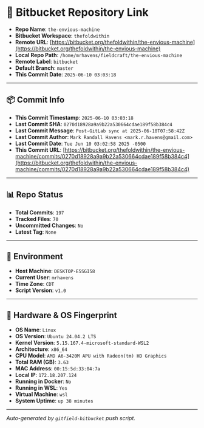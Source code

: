 # 🔗 Bitbucket Repository Link

- **Repo Name**: `the-envious-machine`
- **Bitbucket Workspace**: `thefoldwithin`
- **Remote URL**: [https://bitbucket.org/thefoldwithin/the-envious-machine](https://bitbucket.org/thefoldwithin/the-envious-machine)
- **Local Repo Path**: `/home/mrhavens/fieldcraft/the-envious-machine`
- **Remote Label**: `bitbucket`
- **Default Branch**: `master`
- **This Commit Date**: `2025-06-10 03:03:18`

---

## 📦 Commit Info

- **This Commit Timestamp**: `2025-06-10 03:03:18`
- **Last Commit SHA**: `0270d18928a9a9b22a530664cdae189f58b384c4`
- **Last Commit Message**: `Post-GitLab sync at 2025-06-10T07:58:42Z`
- **Last Commit Author**: `Mark Randall Havens <mark.r.havens@gmail.com>`
- **Last Commit Date**: `Tue Jun 10 03:02:58 2025 -0500`
- **This Commit URL**: [https://bitbucket.org/thefoldwithin/the-envious-machine/commits/0270d18928a9a9b22a530664cdae189f58b384c4](https://bitbucket.org/thefoldwithin/the-envious-machine/commits/0270d18928a9a9b22a530664cdae189f58b384c4)

---

## 📊 Repo Status

- **Total Commits**: `197`
- **Tracked Files**: `70`
- **Uncommitted Changes**: `No`
- **Latest Tag**: `None`

---

## 🧭 Environment

- **Host Machine**: `DESKTOP-E5SGI58`
- **Current User**: `mrhavens`
- **Time Zone**: `CDT`
- **Script Version**: `v1.0`

---

## 🧬 Hardware & OS Fingerprint

- **OS Name**: `Linux`
- **OS Version**: `Ubuntu 24.04.2 LTS`
- **Kernel Version**: `5.15.167.4-microsoft-standard-WSL2`
- **Architecture**: `x86_64`
- **CPU Model**: `AMD A6-3420M APU with Radeon(tm) HD Graphics`
- **Total RAM (GB)**: `3.63`
- **MAC Address**: `00:15:5d:33:04:7a`
- **Local IP**: `172.18.207.124`
- **Running in Docker**: `No`
- **Running in WSL**: `Yes`
- **Virtual Machine**: `wsl`
- **System Uptime**: `up 38 minutes`

---

_Auto-generated by `gitfield-bitbucket` push script._
